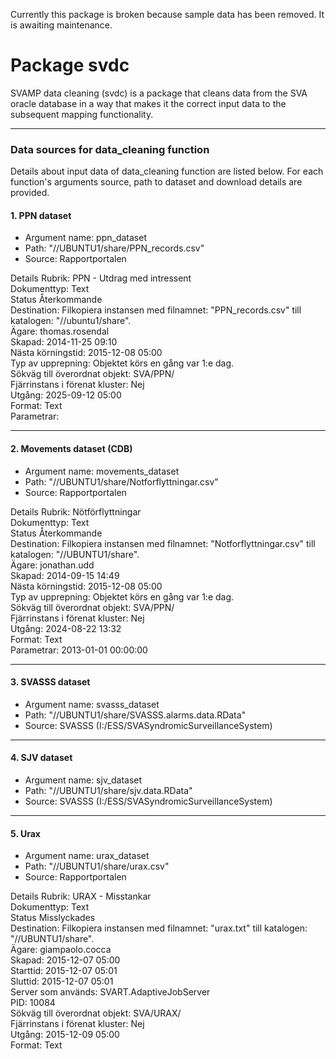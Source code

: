 Currently this package is broken because sample data has been removed. It is awaiting maintenance. 

# Package svdc

SVAMP data cleaning (svdc) is a package that cleans data from the SVA
oracle database in a way that makes it the correct input data to the
subsequent mapping functionality.

***

### Data sources for data_cleaning function
Details about input data of  data_cleaning function are listed below. For each function's arguments source, path to dataset and download details are provided.

#### 1. PPN dataset

* Argument name: ppn_dataset
* Path: "//UBUNTU1/share/PPN_records.csv"
* Source: Rapportportalen

Details
Rubrik: PPN - Utdrag med intressent  
Dokumenttyp: Text  
Status Återkommande  
Destination: Filkopiera instansen med filnamnet: "PPN_records.csv" till katalogen: "//ubuntu1/share".  
Ägare: thomas.rosendal  
Skapad: 2014-11-25 09:10  
Nästa körningstid: 2015-12-08 05:00  
Typ av upprepning: Objektet körs en gång var 1:e dag.  
Sökväg till överordnat objekt: SVA/PPN/  
Fjärrinstans i förenat kluster: Nej  
Utgång: 2025-09-12 05:00  
Format: Text  
Parametrar:  

***

#### 2. Movements dataset (CDB)

* Argument name: movements_dataset
* Path: "//UBUNTU1/share/Notforflyttningar.csv"
* Source: Rapportportalen

Details
Rubrik: Nötförflyttningar  
Dokumenttyp: Text  
Status Återkommande  
Destination: Filkopiera instansen med filnamnet: "Notforflyttningar.csv" till katalogen: "//UBUNTU1/share".  
Ägare: jonathan.udd  
Skapad: 2014-09-15 14:49  
Nästa körningstid: 2015-12-08 05:00  
Typ av upprepning: Objektet körs en gång var 1:e dag.  
Sökväg till överordnat objekt: SVA/PPN/  
Fjärrinstans i förenat kluster: Nej  
Utgång: 2024-08-22 13:32  
Format: Text  
Parametrar: 2013-01-01 00:00:00  

***

#### 3. SVASSS dataset

* Argument name: svasss_dataset
* Path: "//UBUNTU1/share/SVASSS.alarms.data.RData"
* Source: SVASSS (I:/ESS/SVASyndromicSurveillanceSystem)

***

#### 4. SJV dataset

* Argument name: sjv_dataset
* Path: "//UBUNTU1/share/sjv.data.RData"
* Source: SVASSS (I:/ESS/SVASyndromicSurveillanceSystem)

***

#### 5. Urax

* Argument name: urax_dataset
* Path:  "//UBUNTU1/share/urax.csv"
* Source: Rapportportalen

Details
Rubrik: URAX - Misstankar  
Dokumenttyp: Text  
Status Misslyckades  
Destination: Filkopiera instansen med filnamnet: "urax.txt" till katalogen: "//UBUNTU1/share".  
Ägare: giampaolo.cocca  
Skapad: 2015-12-07 05:00  
Starttid: 2015-12-07 05:01  
Sluttid: 2015-12-07 05:01  
Server som används: SVART.AdaptiveJobServer  
PID:  10084  
Sökväg till överordnat objekt: SVA/URAX/  
Fjärrinstans i förenat kluster: Nej  
Utgång: 2015-12-09 05:00  
Format: Text  
